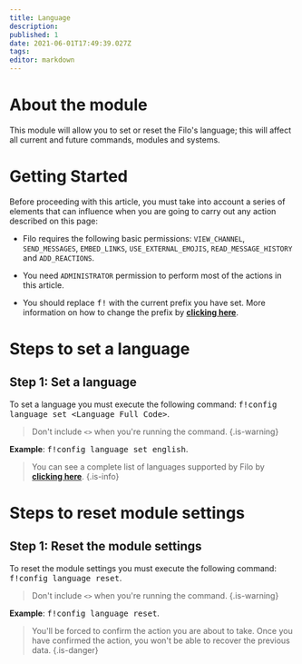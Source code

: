 ```yaml
---
title: Language
description:
published: 1
date: 2021-06-01T17:49:39.027Z
tags:
editor: markdown
---
```


# About the module

This module will allow you to set or reset the Filo's language; this will affect all current and future commands, modules and systems.

# Getting Started

Before proceeding with this article, you must take into account a series of elements that can influence when you are going to carry out any action described on this page:

- Filo requires the following basic permissions: ``VIEW_CHANNEL``, ``SEND_MESSAGES``, ``EMBED_LINKS``, ``USE_EXTERNAL_EMOJIS``, ``READ_MESSAGE_HISTORY`` and ``ADD_REACTIONS``.

- You need ``ADMINISTRATOR`` permission to perform most of the actions in this article.

- You should replace <kbd>f!</kbd> with the current prefix you have set. More information on how to change the prefix by **[clicking here](en/modules/prefix)**.

# Steps to set a language

## **Step 1**: Set a language

To set a language you must execute the following command: <kbd>f!config language set \<Language Full Code></kbd>.

> Don't include ``<>`` when you're running the command.
{.is-warning}

**Example**: <kbd>f!config language set english</kbd>.

> You can see a complete list of languages supported by Filo by **[clicking here](/en/modules/language/list)**.
{.is-info}

# Steps to reset module settings

## **Step 1**: Reset the module settings

To reset the module settings you must execute the following command: <kbd>f!config language reset</kbd>.

> Don't include ``<>`` when you're running the command.
{.is-warning}

**Example**: <kbd>f!config language reset</kbd>.

> You'll be forced to confirm the action you are about to take. Once you have confirmed the action, you won't be able to recover the previous data.
{.is-danger}
